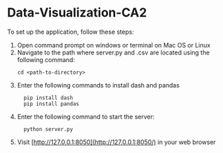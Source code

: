 # Data-Visualization-CA2

To set up the application, follow these steps:
1) Open command prompt on windows or terminal on Mac OS or Linux
2) Navigate to the path where server.py and .csv are located using the following command:
     ```
     cd <path-to-directory>
     ```
4) Enter the following commands to install dash and pandas
   ```
     pip install dash
     pip install pandas
   ```
6) Enter the following command to start the server:
   ```
     python server.py
   ```
8) Visit [http://127.0.0.1:8050](http://127.0.0.1:8050/) in your web browser 
